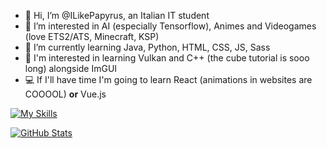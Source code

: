 - 👋 Hi, I’m @ILikePapyrus, an Italian IT student
- 👀 I’m interested in AI (especially Tensorflow), Animes and Videogames (love ETS2/ATS, Minecraft, KSP)
- 🌱 I’m currently learning Java, Python, HTML, CSS, JS, Sass
- 🎨 I'm interested in learning Vulkan and C++ (the cube tutorial is sooo long) alongside ImGUI
- 💻 If I'll have time I'm going to learn React (animations in websites are COOOOL) **or** Vue.js

[![My Skills](https://skillicons.dev/icons?i=html,css,js,bootstrap,mysql,php,java,idea,linux,md,py,pycharm,visualstudio)](https://skillicons.dev)


<!--- - 📫 How to reach me ... --->

<!---
ILikePapyrus/ILikePapyrus is a ✨ special ✨ repository because its `README.md` (this file) appears on your GitHub profile.
You can click the Preview link to take a look at your changes.
--->
[![GitHub Stats](https://gh-readme-profile.vercel.app/api?username=ILikePapyrus&theme=dark)](https://github.com/FajarKim/github-readme-profile)
